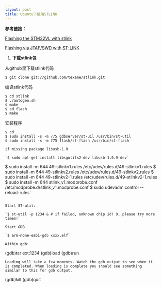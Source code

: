 ```yaml
---
layout: post
title: Ubuntu下使用STLINK
---
```

**参考链接：**

[Flashing the STM32VL with stlink](http://gpio.kaltpost.de/?page_id=148)

[Flashing via JTAF/SWD with ST-LINK](https://pixhawk.org/dev/nuttx/building_and_flashing_console)

1. **下载stlink包**

从github里下载stlink代码

`$ git clone git://github.com/texane/stlink.git`

编译stlink代码

```
$ cd stlink
$ ./autogen.sh
$ make
$ cd flash
$ make
```

安装程序

```
$ cd ..
$ sudo install -s -m 775 gdbserver/st-uil /usr/bin/st-util
$ sudo install -s -m 775 flash/st-flash /usr/bin/st-flash

if missing package libusb-1.0

`$ sudo apt-get install libsgutils2-dev libusb-1.0.0-dev`

```
$ sudo install -m 644 49-stlinkv1.rules /etc/udev/rules.d/49-stlinkv1.rules
$ sudo install -m 644 49-stlinkv2.rules /etc/udev/rules.d/49-stlinkv2.rules
$ sudo install -m 644 49-stlinkv2-1.rules /etc/udev/rules.d/49-stlinkv2-1.rules 
$ sudo install -m 644 stlink_v1.modprobe.conf /etc/modprobe.d/stlink_v1.modprobe.conf
$ sudo udevadm control --reload-rules`
```

Start ST-util:

`$ st-util -p 1234 & # if failed, unknown chip id! 0, please try more times!`

Start GDB

`$ arm-none-eabi-gdb xxxx.elf`

Within gdb:

```
(gdb)tar ext:1234
(gdb)load
(gdb)run
```
Loading will take a few moments. Watch the gdb output to see when it is completed. When loading is complete you should see something similar to this for gdb output.

```
(gdb)kill
(gdb)quit
```
